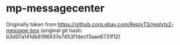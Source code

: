 # mp-messagecenter

Originally taken from https://github.corp.ebay.com/ReplyTS/replyts2-message-box
(original git hash: b3d07a141db6196937e7453f1decf3aae6731f12)
